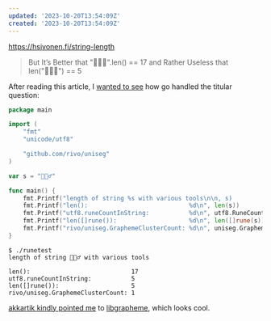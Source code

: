 ```yaml
---
updated: '2023-10-20T13:54:09Z'
created: '2023-10-20T13:54:09Z'
---
```

https://hsivonen.fi/string-length

> But It’s Better that "🤦🏼‍♂️".len() == 17 and Rather Useless that len("🤦🏼‍♂️") == 5

After reading this article, I [wanted to see](https://hachyderm.io/@llimllib/110472085644702768) how go handled the titular question:

```go
package main

import (
	"fmt"
	"unicode/utf8"

	"github.com/rivo/uniseg"
)

var s = "🤦🏼‍♂️"

func main() {
	fmt.Printf("length of string %s with various tools\n\n, s)
	fmt.Printf("len():                            %d\n", len(s))
	fmt.Printf("utf8.runeCountInString:           %d\n", utf8.RuneCountInString(s))
	fmt.Printf("len([]rune()):                    %d\n", len([]rune(s)))
	fmt.Printf("rivo/uniseg.GraphemeClusterCount: %d\n", uniseg.GraphemeClusterCount(s))
}
```

```console
$ ./runetest
length of string 🤦🏼‍♂️ with various tools

len():                            17
utf8.runeCountInString:           5
len([]rune()):                    5
rivo/uniseg.GraphemeClusterCount: 1
```

[akkartik kindly pointed me](https://hachyderm.io/@akkartik@merveilles.town/110472179616674843) to [libgrapheme](https://libs.suckless.org/libgrapheme), which looks cool.